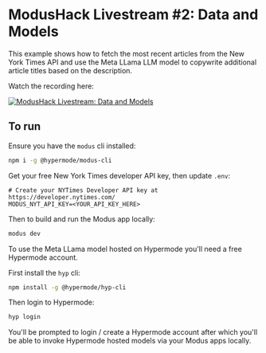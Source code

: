 # ModusHack Livestream #2: Data and Models

This example shows how to fetch the most recent articles from the New York Times API and use the Meta LLama LLM model to copywrite additional article titles based on the description.

Watch the recording here:

[![ModusHack Livestream: Data and Models](https://img.youtube.com/vi/gB-v7YWwkCw/0.jpg)](https://www.youtube.com/watch?v=gB-v7YWwkCw&list=PLzOEKEHv-5e3zgRGzDysyUm8KQklHQQgi&index=3)

## To run

Ensure you have the `modus` cli installed:

```bash
npm i -g @hypermode/modus-cli
```

Get your free New York Times developer API key, then update `.env`:

```env
# Create your NYTimes Developer API key at https://developer.nytimes.com/
MODUS_NYT_API_KEY=<YOUR_API_KEY_HERE>
```

Then to build and run the Modus app locally:

```bash
modus dev
```

To use the Meta LLama model hosted on Hypermode you'll need a free Hypermode account.

First install the `hyp` cli:

```bash
npm install -g @hypermode/hyp-cli
```

Then login to Hypermode:

```bash
hyp login
```

You'll be prompted to login / create a Hypermode account after which you'll be able to invoke Hypermode hosted models via your Modus apps locally.
